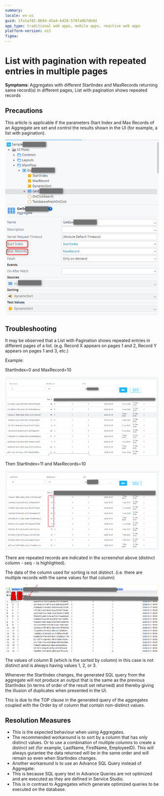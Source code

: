 ```yaml
---
summary: 
locale: en-us
guid: 2fa1af82-0b04-45a4-b428-570fa067dbdd
app_type: traditional web apps, mobile apps, reactive web apps
platform-version: o11
figma:
---
```


<h1>List with pagination with repeated entries in multiple pages</h1>

<p><strong>Symptoms</strong>: Aggregates with different StartIndex and MaxRecords returning same record(s) in different pages, List with pagination shows repeated records</p>

<h2>Precautions</h2>

<p>This article is applicable if the parameters Start Index and Max Records of an Aggregate are set and control the results shown in the UI (for example, a list with pagination).</p>

![Screenshot of Aggregate settings in Service Studio showing Start Index and Max Records parameters.](images/im-image-ck-0b087884-c9aa-4406-9fbb-f1d7e52824eb.png "Aggregate settings in Service Studio")

<h2>Troubleshooting</h2>

<p>It may be observed that a List with Pagination shows repeated entries in different pages of a list.  (e.g. Record X appears on pages 1 and 2, Record Y appears on pages 1 and 3, etc.)</p>

<p>Example:</p>

<p>StartIndex=0 and MaxRecord=10</p>


![Screenshot of a list with pagination showing records from 0 to 10 with columns Seq, StartIndex, MaxRecord, and Sort.](images/im-image-ck-2fc364a1-ef5c-46ff-939c-e28b1106a332.png "List with pagination showing records")


<p>Then StartIndex=11 and MaxRecords=10</p>


![Screenshot of a list with pagination showing records from 11 to 20 with repeated entries highlighted in the Seq column.](images/im-image-ck-9adb2eb1-f139-436d-b146-a58f513d38b9.png "List with pagination showing repeated records")

<p>There are repeated records are indicated in the screenshot above (distinct column - seq - is highlighted).</p>

<p>The data of the column used for sorting is not distinct.  (i.e. there are multiple records with the same values for that column)</p>

![Screenshot of SQL query results showing non-distinct values in column B, leading to repeated records in the list.](images/im-image-ck-22f74e2b-babc-422f-ad4d-27bed66a5f9d.png "SQL query result with non-distinct values")

<p>The values of column B (which is the sorted by column) in this case is not distinct and is always having values 1, 2, or 3.</p>

<p>Whenever the StartIndex changes, the generated SQL query from the aggregate will not produce an output that is the same as the previous StartIndex (in terms of order of the result set returned) and thereby giving the illusion of duplicates when presented in the UI.</p>

<p>This is due to the TOP clause in the generated query of the aggregates coupled with the Order by of column that contain non-distinct values.</p>

<h2>Resolution Measures</h2>

<ul>
<li>This is the expected behaviour when using Aggregates.</li>
<li>The recommended workaround is to sort by a column that has only distinct values. Or to use a combination of multiple columns to create a distinct set (for example, LastName, FirstName, EmployeeID). This will always gurantee the data returned will be in the same order and will remain so even when StartIndex changes.</li>
<li>Another workaround is to use an Advance SQL Query instead of Aggregate:</li>
<li>This is because SQL query text in Advance Queries are not optimized and are executed as they are defined in Service Studio.</li>
<li>This is in contrast to Aggregates which generate optimized queries to be executed on the database.</li>
</ul>

